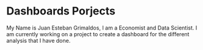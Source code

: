 # Dashboards Porjects

My Name is Juan Esteban Grimaldos, I am a Economist and Data Scientist. 
I am currently working on a project to create a dashboard for the different analysis that I have done.


